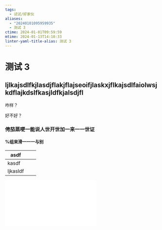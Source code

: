 ```yaml
---
tags:
  - 试试/好家伙
aliases:
  - "20240101095959935"
  - 测试 3
ctime: 2024-01-01T09:59:59
mtime: 2024-01-13T14:10:33
linter-yaml-title-alias: 测试 3
---
```


# 测试 3

## ljlkajsdlfkjlasdjflakjflajseoifjlaskxjflkajsdlfaiolwsjkdflajkdslfkasjldfkjalsdjfl

咋样？

好不好？

### 俜茄蒸哽一能说人世开世加一来一一世证

#### %组来滑一一一与别

| asdf  |   |   |
| - | - | - |
| kasdf  |   |   |
| ljkasldf  |   |   |

![测试 4](./20240111222346303.md)

